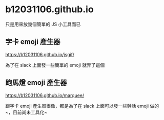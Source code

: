 # b12031106.github.io

只是用來放幾個簡單的 JS 小工具而已

## 字卡 emoji 產生器
https://b12031106.github.io/jsgif/

為了在 slack 上面發一些簡單的 emoji 就弄了這個

## 跑馬燈 emoji 產生器
https://b12031106.github.io/marquee/

跟字卡 emoji 產生器很像，都是為了在 slack 上面可以發一些幹話 emoji 做的 ~，目前尚未工具化~

